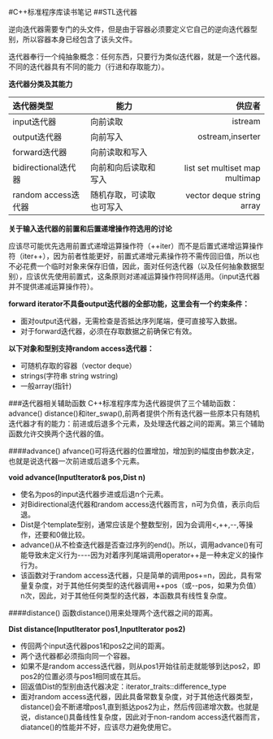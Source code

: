 #C++标准程序库读书笔记
##STL迭代器

逆向迭代器需要专门的头文件，但是由于容器必须要定义它自己的逆向迭代器型别，所以容器本身已经包含了该头文件。

迭代器奉行一个纯抽象概念：任何东西，只要行为类似迭代器，就是一个迭代器。不同的迭代器具有不同的能力（行进和存取能力）。

**迭代器分类及其能力**

|迭代器类型|能力|供应者|
|:-------|---|---:|
|input迭代器|向前读取|istream|
|output迭代器|向前写入|ostream,inserter|
|forward迭代器|向前读取和写入||
|bidirectional迭代器|向前和向后读取和写入|list set multiset map multimap|
|random access迭代器|随机存取，可读取也可写入|vector deque string array|


**关于输入迭代器的前置和后置递增操作符选用的讨论**

应该尽可能优先选用前置式递增运算操作符（++iter）而不是后置式递增运算操作符（iter++），因为前者性能更好，前置式递增元素操作符不需传回旧值，所以也不必花费一个临时对象来保存旧值，因此，面对任何迭代器（以及任何抽象数据型别），应该优先使用前置式，这条原则对递减运算操作符同样适用。（input迭代器并不提供递减运算操作符）。

**forward iterator不具备output迭代器的全部功能，这里会有一个约束条件：**
+ 面对output迭代器，无需检查是否抵达序列尾端，便可直接写入数据。
+ 对于forward迭代器，必须在存取数据之前确保它有效。

**以下对象和型别支持random access迭代器：**
+ 可随机存取的容器（vector deque）
+ strings(字符串 string wstring)
+ 一般array(指针)

###迭代器相关辅助函数
C++标准程序库为迭代器提供了三个辅助函数：advance() distance()和iter_swap(),前两者提供个所有迭代器一些原本只有随机迭代器才有的能力：前进或后退多个元素，及处理迭代器之间的距离。第三个辅助函数允许交换两个迭代器的值。

####advance()
afvance()可将迭代器的位置增加，增加到的幅度由参数决定，也就是说迭代器一次前进或后退多个元素。

**void advance(InputIterator& pos,Dist n)**
+ 使名为pos的input迭代器步进或后退n个元素。
+ 对Bidirectional迭代器和random access迭代器而言，n可为负值，表示向后退。
+ Dist是个template型别，通常应该是个整数型别，因为会调用<,++,--,等操作，还要和0做比较。
+ advance()从不检查迭代器是否查过序列的end()。所以，调用advance()有可能导致未定义行为----因为对着序列尾端调用operator++是一种未定义的操作行为。
+ 该函数对于random access迭代器，只是简单的调用pos+=n，因此，具有常量复杂度，对于其他任何类型的迭代器调用++pos（或--pos，如果为负值）n次，因此，对于其他任何类型的迭代器，本函数具有线性复杂度。

####distance()
函数distance()用来处理两个迭代器之间的距离。

**Dist distance(InputIterator pos1,InputIterator pos2)**
+ 传回两个input迭代器pos1和pos2之间的距离。
+ 两个迭代器都必须指向同一个容器。
+ 如果不是random access迭代器，则从pos1开始往前走就能够到达pos2，即pos2的位置必须与pos1相同或在其后。
+ 回返值Dist的型别由迭代器决定：iterator_traits<InputIterator>::difference_type
+ 面对random access迭代器，因此具备常数复杂度，对于其他迭代器类型，distance()会不断递增pos1,直到抵达pos2为止，然后传回递增次数。也就是说，distance()具备线性复杂度，因此对于non-random access迭代器而言，diatance()的性能并不好，应该尽力避免使用它。



 